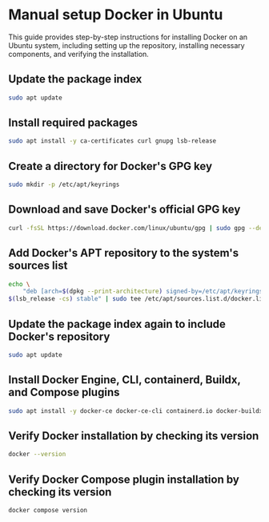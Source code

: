 # Manual setup Docker in Ubuntu

This guide provides step-by-step instructions for installing Docker on an Ubuntu system, including setting up the repository, installing necessary components, and verifying the installation.

## Update the package index
```bash
sudo apt update
```

## Install required packages
```bash
sudo apt install -y ca-certificates curl gnupg lsb-release
```

## Create a directory for Docker's GPG key
```bash
sudo mkdir -p /etc/apt/keyrings
```

## Download and save Docker's official GPG key
```bash
curl -fsSL https://download.docker.com/linux/ubuntu/gpg | sudo gpg --dearmor -o /etc/apt/keyrings/docker.gpg
```

## Add Docker's APT repository to the system's sources list
```bash
echo \
    "deb [arch=$(dpkg --print-architecture) signed-by=/etc/apt/keyrings/docker.gpg] https://download.docker.com/linux/ubuntu \
$(lsb_release -cs) stable" | sudo tee /etc/apt/sources.list.d/docker.list >/dev/null
```

## Update the package index again to include Docker's repository
```bash
sudo apt update
```

## Install Docker Engine, CLI, containerd, Buildx, and Compose plugins
```bash
sudo apt install -y docker-ce docker-ce-cli containerd.io docker-buildx-plugin docker-compose-plugin
```

## Verify Docker installation by checking its version
```bash
docker --version
```

## Verify Docker Compose plugin installation by checking its version
```bash
docker compose version